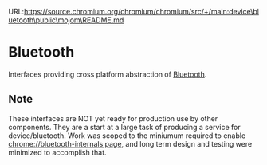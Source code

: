 URL:https://source.chromium.org/chromium/chromium/src/+/main:device\bluetooth\public\mojom\README.md
# Bluetooth

Interfaces providing cross platform abstraction of [Bluetooth](../..).

## Note

These interfaces are NOT yet ready for production use by
other components. They are a start at a large task of producing
a service for device/bluetooth. Work was scoped to the miniumum
required to enable
[chrome://bluetooth-internals page][InternalsDesignDoc], and
long term design and testing were minimized to accomplish that.

[InternalsDesignDoc]: https://docs.google.com/document/d/1wa96bCrB2Iw7tTI-fWsKmhLB7_ffF12frGIjRvhaj9E/edit#heading=h.2j0b11w2a292

